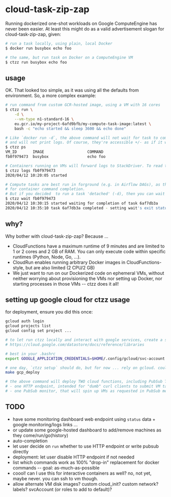 # cloud-task-zip-zap

Running dockerized one-shot workloads on Google ComputeEngine has never been easier.
At least this might do as a valid advertisement slogan for cloud-task-zip-zap, given:

```bash
# run a task locally, using plain, local Docker
$ docker run busybox echo foo 

# the same, but run task on Docker on a ComputeEngine VM
$ ctzz run busybox echo foo
```

## usage

OK. That looked too simple, as it was using all the defaults from environment.
So, a more complex example:

```bash
# run command from custom GCR-hosted image, using a VM with 16 cores
$ ctzz run \
    -d \
    --vm-type n1-standard-16 \
    eu.gcr.io/my-project-6afd9bfb/my-compute-task-image:latest \
    bash -c "echo started && sleep 3600 && echo done"

# Like `docker run -d`, the above command will not wait for task to complete
# and will not print logs. Of course, they're accessible +/- as if it was plain Docker.
$ ctzz ps
VM_ID       IMAGE                   COMMAND                                  CREATED        STATUS
fb0f979473  busybox                 echo foo                                 5 min ago      created

# Containers running on VMs will forward logs to StackDriver. To read those logs, like in Docker, do:
$ ctzz logs fb0f979473
2020/04/12 10:20:05 started

# Compute tasks are best run in forground (e.g. in Airflow DAGs), as this will implicitly wait
# for container command completion. 
# But if you decided  to run a task 'detached' (-d), then you can wait for completion:
$ ctzz wait fb0f979473
2020/04/12 10:30:15 started waiting for completion of task 6af7db3a
2020/04/12 10:35:10 task 6af7db3a completed - setting wait's exit status to the task's one: EXIT_STATUS_OK
```

## why?

Why bother with cloud-task-zip-zap? Because ...
- CloudFunctions have a maximum runtime of 9 minutes and are limited to 1 or 2 cores and 2 GB of RAM.
  You can only execute code within specific runtimes (Python, Node, Go, ...).
- CloudRun enables running arbitrary Docker images in CloudFunctions-style, but are also limited (2 CPU/2 GB)
- We just want to run on our Dockerized code on ephemeral VMs, without neither worrying about provisioning
  the VMs nor setting up Docker, nor starting processes in those VMs -- ctzz does it all!

## setting up google cloud for ctzz usage

for deployment, ensure you did this once:
```bash
gcloud auth login
gcloud projects list
gcloud config set project ... 

# to let run ctzz locally and interact with google services, create a svc account as in
# https://cloud.google.com/datastore/docs/reference/libraries

# best in your .bashrc
export GOOGLE_APPLICATION_CREDENTIALS=$HOME/.config/gcloud/svc-account.json

# one day, `ctzz setup` should do, but for now ... rely on gcloud. could use docker image...
make gcp_deploy

# the above command will deploy TWO cloud functions, including PubSub Topic and subscription:
# - one HTTP endpoint, intended for "dumb" curl clients to submit VM tasks (by writing PubSub message)
# - one PubSub monitor, that will spin up VMs as requested in PubSub messages
```

## TODO

- have some monitoring dashboard web endpoint using `status` data + google monitoring/logs links ... 
- or update some google-hosted dashboard to add/remove machines as they come/run/go(history)
- auto-completion
- let user decide on `run` whether to use HTTP endpoint or write pubsub directly
- deployment: let user disable HTTP endpoint if not needed
- list which commands work as 100% "drop-in" replacement for docker commands -- goal: as-much-as-possible
- coool! can I use this for interactive containers as well? no, not yet, maybe never. you can ssh to vm though.
- allow alternate VM disk images? custom cloud_init? custom network? labels? svcAccount (or roles to add to default)?